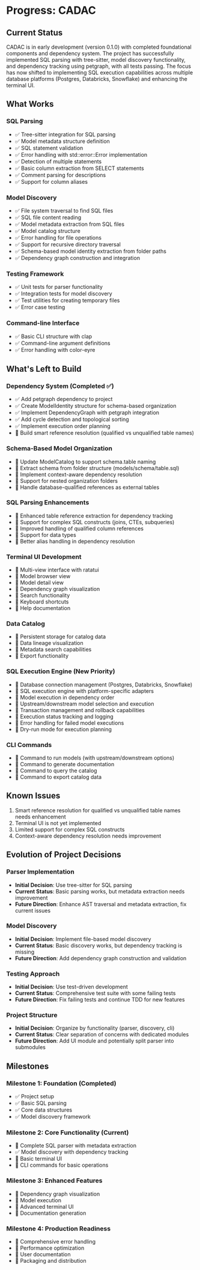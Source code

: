 # Progress: CADAC

## Current Status
CADAC is in early development (version 0.1.0) with completed foundational components and dependency system. The project has successfully implemented SQL parsing with tree-sitter, model discovery functionality, and dependency tracking using petgraph, with all tests passing. The focus has now shifted to implementing SQL execution capabilities across multiple database platforms (Postgres, Databricks, Snowflake) and enhancing the terminal UI.

## What Works

### SQL Parsing
- ✅ Tree-sitter integration for SQL parsing
- ✅ Model metadata structure definition
- ✅ SQL statement validation
- ✅ Error handling with std::error::Error implementation
- ✅ Detection of multiple statements
- ✅ Basic column extraction from SELECT statements
- ✅ Comment parsing for descriptions
- ✅ Support for column aliases

### Model Discovery
- ✅ File system traversal to find SQL files
- ✅ SQL file content reading
- ✅ Model metadata extraction from SQL files
- ✅ Model catalog structure
- ✅ Error handling for file operations
- ✅ Support for recursive directory traversal
- ✅ Schema-based model identity extraction from folder paths
- ✅ Dependency graph construction and integration

### Testing Framework
- ✅ Unit tests for parser functionality
- ✅ Integration tests for model discovery
- ✅ Test utilities for creating temporary files
- ✅ Error case testing

### Command-line Interface
- ✅ Basic CLI structure with clap
- ✅ Command-line argument definitions
- ✅ Error handling with color-eyre

## What's Left to Build

### Dependency System (Completed ✅)
- ✅ Add petgraph dependency to project
- ✅ Create ModelIdentity structure for schema-based organization
- ✅ Implement DependencyGraph with petgraph integration
- ✅ Add cycle detection and topological sorting
- ✅ Implement execution order planning
- 🔲 Build smart reference resolution (qualified vs unqualified table names)

### Schema-Based Model Organization
- 🔲 Update ModelCatalog to support schema.table naming
- 🔲 Extract schema from folder structure (models/schema/table.sql)
- 🔲 Implement context-aware dependency resolution
- 🔲 Support for nested organization folders
- 🔲 Handle database-qualified references as external tables

### SQL Parsing Enhancements
- 🔲 Enhanced table reference extraction for dependency tracking
- 🔲 Support for complex SQL constructs (joins, CTEs, subqueries)
- 🔲 Improved handling of qualified column references
- 🔲 Support for data types
- 🔲 Better alias handling in dependency resolution

### Terminal UI Development
- 🔲 Multi-view interface with ratatui
- 🔲 Model browser view
- 🔲 Model detail view
- 🔲 Dependency graph visualization
- 🔲 Search functionality
- 🔲 Keyboard shortcuts
- 🔲 Help documentation

### Data Catalog
- 🔲 Persistent storage for catalog data
- 🔲 Data lineage visualization
- 🔲 Metadata search capabilities
- 🔲 Export functionality

### SQL Execution Engine (New Priority)
- 🔲 Database connection management (Postgres, Databricks, Snowflake)
- 🔲 SQL execution engine with platform-specific adapters
- 🔲 Model execution in dependency order
- 🔲 Upstream/downstream model selection and execution
- 🔲 Transaction management and rollback capabilities
- 🔲 Execution status tracking and logging
- 🔲 Error handling for failed model executions
- 🔲 Dry-run mode for execution planning

### CLI Commands
- 🔲 Command to run models (with upstream/downstream options)
- 🔲 Command to generate documentation
- 🔲 Command to query the catalog
- 🔲 Command to export catalog data

## Known Issues
1. Smart reference resolution for qualified vs unqualified table names needs enhancement
2. Terminal UI is not yet implemented
3. Limited support for complex SQL constructs
4. Context-aware dependency resolution needs improvement

## Evolution of Project Decisions

### Parser Implementation
- **Initial Decision**: Use tree-sitter for SQL parsing
- **Current Status**: Basic parsing works, but metadata extraction needs improvement
- **Future Direction**: Enhance AST traversal and metadata extraction, fix current issues

### Model Discovery
- **Initial Decision**: Implement file-based model discovery
- **Current Status**: Basic discovery works, but dependency tracking is missing
- **Future Direction**: Add dependency graph construction and validation

### Testing Approach
- **Initial Decision**: Use test-driven development
- **Current Status**: Comprehensive test suite with some failing tests
- **Future Direction**: Fix failing tests and continue TDD for new features

### Project Structure
- **Initial Decision**: Organize by functionality (parser, discovery, cli)
- **Current Status**: Clear separation of concerns with dedicated modules
- **Future Direction**: Add UI module and potentially split parser into submodules

## Milestones

### Milestone 1: Foundation (Completed)
- ✅ Project setup
- ✅ Basic SQL parsing
- ✅ Core data structures
- ✅ Model discovery framework

### Milestone 2: Core Functionality (Current)
- 🔄 Complete SQL parser with metadata extraction
- ✅ Model discovery with dependency tracking
- 🔲 Basic terminal UI
- 🔲 CLI commands for basic operations

### Milestone 3: Enhanced Features
- 🔲 Dependency graph visualization
- 🔲 Model execution
- 🔲 Advanced terminal UI
- 🔲 Documentation generation

### Milestone 4: Production Readiness
- 🔲 Comprehensive error handling
- 🔲 Performance optimization
- 🔲 User documentation
- 🔲 Packaging and distribution
